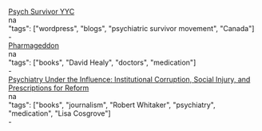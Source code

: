 [Psych Survivor YYC](https://psychsurvivoryyc.wordpress.com/)<br />
na<br />
"tags": ["wordpress", "blogs", "psychiatric survivor movement", "Canada"]<br />
-<br />
[Pharmageddon](https://www.amazon.com/Pharmageddon-David-Healy/dp/0520275764)<br />
na<br />
"tags": ["books", "David Healy", "doctors", "medication"]<br />
-<br />
[Psychiatry Under the Influence: Institutional Corruption, Social Injury, and Prescriptions for Reform](http://a.co/esrRJm4)<br />
na<br />
"tags": ["books", "journalism", "Robert Whitaker", "psychiatry", "medication", "Lisa Cosgrove"]<br />
-<br />
